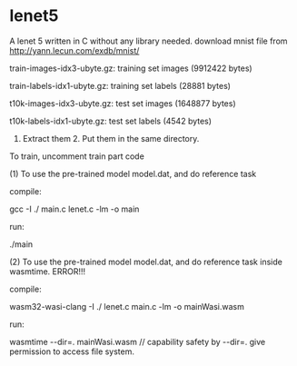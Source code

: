 # lenet5
A lenet 5 written in C without any library needed. 
download mnist file from http://yann.lecun.com/exdb/mnist/

train-images-idx3-ubyte.gz:  training set images (9912422 bytes)

train-labels-idx1-ubyte.gz:  training set labels (28881 bytes)

t10k-images-idx3-ubyte.gz:   test set images (1648877 bytes)

t10k-labels-idx1-ubyte.gz:   test set labels (4542 bytes)


1. Extract them 2. Put them in the same directory. 


To train, uncomment train part code 


(1) To use the pre-trained model model.dat, and do reference task 

compile:

gcc -I ./ main.c lenet.c -lm -o main

run:

./main



(2)
To use the pre-trained model model.dat, and do reference task inside wasmtime.  ERROR!!!

compile:

wasm32-wasi-clang   -I ./ lenet.c main.c -lm -o mainWasi.wasm

run:

wasmtime --dir=. mainWasi.wasm       // capability safety by --dir=. give permission to access file system.
